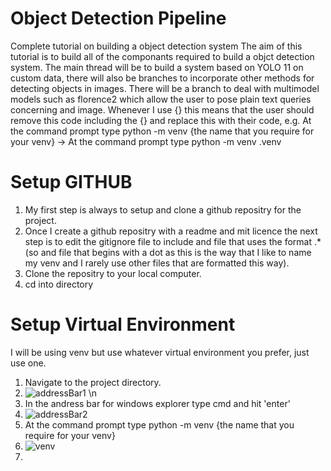 # Object Detection Pipeline
Complete tutorial on building a object detection system
The aim of this tutorial is to build all of the componants required to build a objct detection system. The main thread will be to build a system based on YOLO 11 on custom data, there will also be branches to incorporate other methods for detecting objects in images.
There will be a branch to deal with multimodel models such as florence2 which allow the user to pose plain text queries concerning and image.
Whenever I use {} this means that the user should remove this code including the {} and replace this with their code, e.g. At the command prompt type python -m venv {the name that you require for your venv} -> At the command prompt type python -m venv .venv

# Setup GITHUB
1. My first step is always to setup and clone a github repositry for the project.
2. Once I create a github repositry with a readme and mit licence the next step is to edit the gitignore file to include and file that uses the format .* (so and file that begins with a dot as this is the way that I like to name my venv and I rarely use other files that are formatted this way).
3. Clone the repositry to your local computer.
4. cd into directory

# Setup Virtual Environment
I will be using venv but use whatever virtual environment you prefer, just use one.
1. Navigate to the project directory.
2. ![addressBar1](https://github.com/user-attachments/assets/84af51f9-a805-439f-85a5-94498a3daf57) \n
3. In the andress bar for windows explorer type cmd and hit 'enter'
4. ![addressBar2](https://github.com/user-attachments/assets/7290562b-7f91-4821-ab5c-31b5066340df)
5. At the command prompt type python -m venv {the name that you require for your venv}
6. ![venv](https://github.com/user-attachments/assets/17de97ff-1851-4916-b09a-38efd91de0cb)
7. 

